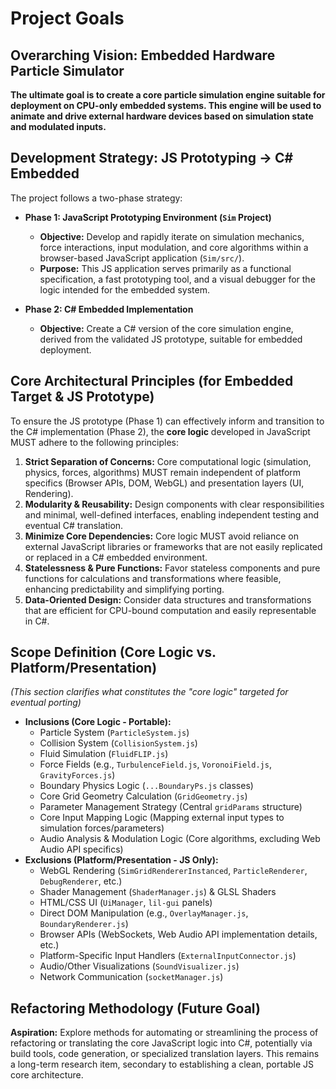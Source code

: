 # Project Goals

## Overarching Vision: Embedded Hardware Particle Simulator

**The ultimate goal is to create a core particle simulation engine suitable for deployment on CPU-only embedded systems. This engine will be used to animate and drive external hardware devices based on simulation state and modulated inputs.**

## Development Strategy: JS Prototyping -> C# Embedded

The project follows a two-phase strategy:

- **Phase 1: JavaScript Prototyping Environment (`Sim` Project)**

  - **Objective:** Develop and rapidly iterate on simulation mechanics, force interactions, input modulation, and core algorithms within a browser-based JavaScript application (`Sim/src/`).
  - **Purpose:** This JS application serves primarily as a functional specification, a fast prototyping tool, and a visual debugger for the logic intended for the embedded system.

- **Phase 2: C# Embedded Implementation**
  - **Objective:** Create a C# version of the core simulation engine, derived from the validated JS prototype, suitable for embedded deployment.

## Core Architectural Principles (for Embedded Target & JS Prototype)

To ensure the JS prototype (Phase 1) can effectively inform and transition to the C# implementation (Phase 2), the **core logic** developed in JavaScript MUST adhere to the following principles:

1.  **Strict Separation of Concerns:** Core computational logic (simulation, physics, forces, algorithms) MUST remain independent of platform specifics (Browser APIs, DOM, WebGL) and presentation layers (UI, Rendering).
2.  **Modularity & Reusability:** Design components with clear responsibilities and minimal, well-defined interfaces, enabling independent testing and eventual C# translation.
3.  **Minimize Core Dependencies:** Core logic MUST avoid reliance on external JavaScript libraries or frameworks that are not easily replicated or replaced in a C# embedded environment.
4.  **Statelessness & Pure Functions:** Favor stateless components and pure functions for calculations and transformations where feasible, enhancing predictability and simplifying porting.
5.  **Data-Oriented Design:** Consider data structures and transformations that are efficient for CPU-bound computation and easily representable in C#.

## Scope Definition (Core Logic vs. Platform/Presentation)

_(This section clarifies what constitutes the "core logic" targeted for eventual porting)_

- **Inclusions (Core Logic - Portable):**
  - Particle System (`ParticleSystem.js`)
  - Collision System (`CollisionSystem.js`)
  - Fluid Simulation (`FluidFLIP.js`)
  - Force Fields (e.g., `TurbulenceField.js`, `VoronoiField.js`, `GravityForces.js`)
  - Boundary Physics Logic (`...BoundaryPs.js` classes)
  - Core Grid Geometry Calculation (`GridGeometry.js`)
  - Parameter Management Strategy (Central `gridParams` structure)
  - Core Input Mapping Logic (Mapping external input types to simulation forces/parameters)
  - Audio Analysis & Modulation Logic (Core algorithms, excluding Web Audio API specifics)
- **Exclusions (Platform/Presentation - JS Only):**
  - WebGL Rendering (`SimGridRendererInstanced`, `ParticleRenderer`, `DebugRenderer`, etc.)
  - Shader Management (`ShaderManager.js`) & GLSL Shaders
  - HTML/CSS UI (`UiManager`, `lil-gui` panels)
  - Direct DOM Manipulation (e.g., `OverlayManager.js`, `BoundaryRenderer.js`)
  - Browser APIs (WebSockets, Web Audio API implementation details, etc.)
  - Platform-Specific Input Handlers (`ExternalInputConnector.js`)
  - Audio/Other Visualizations (`SoundVisualizer.js`)
  - Network Communication (`socketManager.js`)

## Refactoring Methodology (Future Goal)

**Aspiration:** Explore methods for automating or streamlining the process of refactoring or translating the core JavaScript logic into C#, potentially via build tools, code generation, or specialized translation layers. This remains a long-term research item, secondary to establishing a clean, portable JS core architecture.
